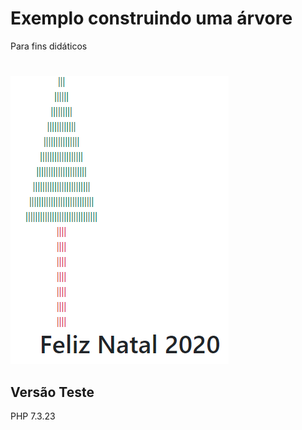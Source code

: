 # Exemplo construindo uma árvore
  Para fins didáticos
#  
  ![Clique aqui](https://github.com/tigoCaval/images/blob/main/web/arvore.png?raw=true)
## Versão Teste 
PHP 7.3.23
